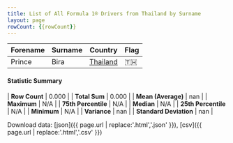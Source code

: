 ```yaml
---
title: List of All Formula 1® Drivers from Thailand by Surname
layout: page
rowCount: {{rowCount}}
---
```


| Forename | Surname | Country | Flag |
|--|--|--|--|
| Prince | Bira | [Thailand](/f1/countries/thailand) | 🇹🇭 |

#### Statistic Summary

| **Row Count** | 0.000 |
| **Total Sum** | 0.000 |
| **Mean (Average)** | nan |
| **Maximum** | N/A |
| **75th Percentile** | N/A |
| **Median** | N/A |
| **25th Percentile** | N/A |
| **Minimum** | N/A |
| **Variance** | nan |
| **Standard Deviation** | nan |

Download data: [json]({{ page.url | replace:'.html','.json' }}), [csv]({{ page.url | replace:'.html','.csv' }})
